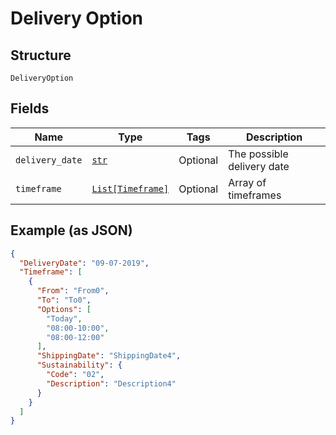 
# Delivery Option

## Structure

`DeliveryOption`

## Fields

| Name | Type | Tags | Description |
|  --- | --- | --- | --- |
| `delivery_date` | [`str`](../../doc/models/string-enum.md) | Optional | The possible delivery date |
| `timeframe` | [`List[Timeframe]`](../../doc/models/timeframe.md) | Optional | Array of timeframes |

## Example (as JSON)

```json
{
  "DeliveryDate": "09-07-2019",
  "Timeframe": [
    {
      "From": "From0",
      "To": "To0",
      "Options": [
        "Today",
        "08:00-10:00",
        "08:00-12:00"
      ],
      "ShippingDate": "ShippingDate4",
      "Sustainability": {
        "Code": "02",
        "Description": "Description4"
      }
    }
  ]
}
```

